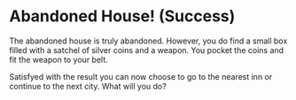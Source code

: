 # Abandoned House! (Success)

The abandoned house is truly abandoned. However, you do find a small box filled with a satchel of silver coins and a weapon. You pocket the coins and fit the weapon to your belt.

Satisfyed with the result you can now choose to go to the nearest inn or continue to the next city. What will you do?

<!-- _Go to the city._

_Go to the inn._ -->
